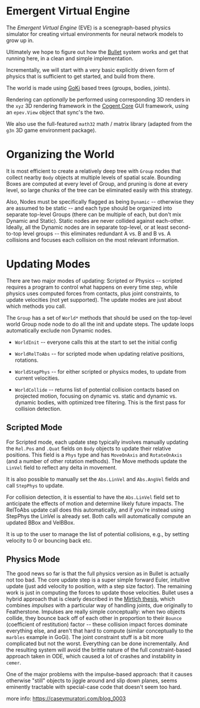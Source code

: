 # Emergent Virtual Engine

The *Emergent Virtual Engine* (EVE) is a scenegraph-based physics simulator for creating virtual environments for neural network models to grow up in.

Ultimately we hope to figure out how the [Bullet](https://github.com/bulletphysics/bullet3) system works and get that running here, in a clean and simple implementation.

Incrementally, we will start with a very basic explicitly driven form of physics that is sufficient to get started, and build from there.

The world is made using [GoKi](https://github.com/goki/ki) based trees (groups, bodies, joints).

Rendering can *optionally* be performed using corresponding 3D renders in the `xyz` 3D rendering framework in the [Cogent Core](https://cogentcore.org/core) GUI framework, using an `epev.View` object that sync's the two.

We also use the full-featured `math32` math / matrix library (adapted from the `g3n` 3D game environment package).

# Organizing the World

It is most efficient to create a relatively deep tree with `Group` nodes that collect nearby `Body` objects at multiple levels of spatial scale.  Bounding Boxes are computed at every level of Group, and pruning is done at every level, so large chunks of the tree can be eliminated easily with this strategy.

Also, Nodes must be specifically flagged as being `Dynamic` -- otherwise they are assumed to be static -- and each type should be organized into separate top-level Groups (there can be multiple of each, but don't mix Dynamic and Static).  Static nodes are never collided against each-other.  Ideally, all the Dynamic nodes are in separate top-level, or at least second-to-top level groups -- this eliminates redundant A vs. B and B vs. A collisions and focuses each collision on the most relevant information.

# Updating Modes 

There are two major modes of updating: Scripted or Physics -- scripted requires a program to control what happens on every time step, while physics uses computed forces from contacts, plus joint constraints, to update velocities (not yet supported).  The update modes are just about which methods you call.

The `Group` has a set of `World*` methods that should be used on the top-level world Group node node to do all the init and update steps. The update loops automatically exclude non Dynamic nodes.

* `WorldInit` -- everyone calls this at the start to set the initial config

* `WorldRelToAbs` -- for scripted mode when updating relative positions, rotations.

* `WorldStepPhys` -- for either scripted or physics modes, to update from current velocities.

* `WorldCollide` -- returns list of potential collision contacts based on projected motion, focusing on dynamic vs. static and dynamic vs. dynamic bodies, with optimized tree filtering.  This is the first pass for collision detection.  
 
## Scripted Mode

For Scripted mode, each update step typically involves manually updating the `Rel.Pos` and `.Quat` fields on `Body` objects to update their relative positions.  This field is a `Phys` type and has `MoveOnAxis` and `RotateOnAxis` (and a number of other rotation methods).  The Move methods update the `LinVel` field to reflect any delta in movement.

It is also possible to manually set the `Abs.LinVel` and `Abs.AngVel` fields and call `StepPhys` to update.

For collision detection, it is essential to have the `Abs.LinVel` field set to anticipate the effects of motion and determine likely future impacts.  The RelToAbs update call does this automatically, and if you're instead using StepPhys the LinVel is already set.  Both calls will automatically compute an updated BBox and VelBBox.

It is up to the user to manage the list of potential collisions, e.g., by setting velocity to 0 or bouncing back etc.

## Physics Mode

The good news so far is that the full physics version as in Bullet is actually not too bad.  The core update step is a super simple forward Euler, intuitive update (just add velocity to position, with a step size factor).  The remaining work is just in computing the forces to update those velocities.  Bullet uses a hybrid approach that is clearly described in the [Mirtich thesis](https://people.eecs.berkeley.edu/~jfc/mirtich/thesis/mirtichThesis.pdf), which combines *impulses* with a particular way of handling joints, due originally to Featherstone.  Impulses are really simple conceptually: when two objects collide, they bounce back off of each other in proportion to their `Bounce` (coefficient of restitution) factor -- these collision impact forces dominate everything else, and aren't that hard to compute (similar conceptually to the `marbles` example in GoGi).  The joint constraint stuff is a bit more complicated but not the worst.  Everything can be done incrementally.  And the resulting system will avoid the brittle nature of the full constraint-based approach taken in ODE, which caused a lot of crashes and instability in `cemer`.

One of the major problems with the impulse-based approach: that it causes otherwise "still" objects to jiggle around and slip down planes, seems eminently tractable with special-case code that doesn't seem too hard.

more info: https://caseymuratori.com/blog_0003

